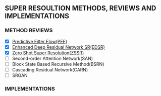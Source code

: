 ## SUPER RESOULTION METHODS, REVIEWS AND IMPLEMENTATIONS

### METHOD REVIEWS

- [x] [Predictive Filter Flow(PFF)](PFF_review.pdf)
- [x] [Enhanced Deep Residual Network SR(EDSR)](EDSR_review.pdf)
- [x] [Zero Shot Super Resolution(ZSSR)](ZSSR_review.pdf)
- [ ] Second-order Attention Network(SAN)
- [ ] Block State Based Recursive Method(BSRN)
- [ ] Cascading Residual Network(CARN)
- [ ] SRGAN

### IMPLEMENTATIONS

